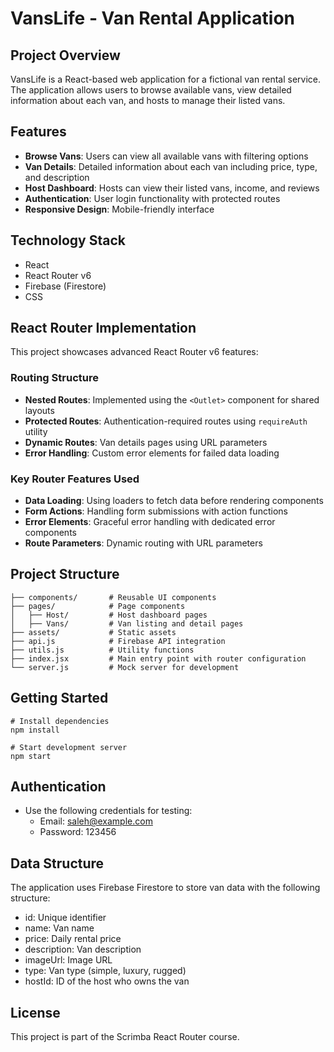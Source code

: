 # VansLife - Van Rental Application

## Project Overview
VansLife is a React-based web application for a fictional van rental service. The application allows users to browse available vans, view detailed information about each van, and hosts to manage their listed vans.

## Features
- **Browse Vans**: Users can view all available vans with filtering options
- **Van Details**: Detailed information about each van including price, type, and description
- **Host Dashboard**: Hosts can view their listed vans, income, and reviews
- **Authentication**: User login functionality with protected routes
- **Responsive Design**: Mobile-friendly interface

## Technology Stack
- React
- React Router v6
- Firebase (Firestore)
- CSS

## React Router Implementation
This project showcases advanced React Router v6 features:

### Routing Structure
- **Nested Routes**: Implemented using the `<Outlet>` component for shared layouts
- **Protected Routes**: Authentication-required routes using `requireAuth` utility
- **Dynamic Routes**: Van details pages using URL parameters
- **Error Handling**: Custom error elements for failed data loading

### Key Router Features Used
- **Data Loading**: Using loaders to fetch data before rendering components
- **Form Actions**: Handling form submissions with action functions
- **Error Elements**: Graceful error handling with dedicated error components
- **Route Parameters**: Dynamic routing with URL parameters

## Project Structure
```
├── components/       # Reusable UI components
├── pages/            # Page components
│   ├── Host/         # Host dashboard pages
│   ├── Vans/         # Van listing and detail pages
├── assets/           # Static assets
├── api.js            # Firebase API integration
├── utils.js          # Utility functions
├── index.jsx         # Main entry point with router configuration
└── server.js         # Mock server for development
```

## Getting Started

```
# Install dependencies
npm install

# Start development server
npm start
```

## Authentication
- Use the following credentials for testing:
  - Email: saleh@example.com
  - Password: 123456

## Data Structure
The application uses Firebase Firestore to store van data with the following structure:
- id: Unique identifier
- name: Van name
- price: Daily rental price
- description: Van description
- imageUrl: Image URL
- type: Van type (simple, luxury, rugged)
- hostId: ID of the host who owns the van

## License
This project is part of the Scrimba React Router course.
